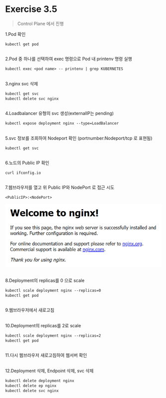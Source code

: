 # Exercise 3.5


> Control Plane 에서 진행

1.Pod 확인

```
kubectl get pod
```
##

2.Pod 중 하나를 선택하여 exec 명령으로 Pod 내 printenv 명령 실행

```
kubectl exec <pod name> -- printenv | grep KUBERNETES
```

##

3.nginx svc 삭제
```
kubectl get svc
kubectl delete svc nginx
```

##

4.Loadbalancer 유형의 svc 생성(externalIP는 pending)

```
kubectl expose deployment nginx --type=LoadBalancer
```

##

5.svc 정보를 조회하여 Nodeport 확인 (portnumber:Nodeport/tcp 로 표현됨)
```
kubectl get svc
```

##

6.노드의 Public IP 확인

```
curl ifconfig.io
```

##

7.웹브라우저를 열고 위 Public IP와 NodePort 로 접근 시도
```
<PublicIP>:<NodePort>
```
![](../img/nginx.png)

##

8.Deployment의 replicas를 0 으로 scale
```
kubectl scale deployment nginx --replicas=0
kubectl get pod
```

##

9.웹브라우저에서 새로고침

##

10.Deployment의 replicas를 2로 scale
```
kubectl scale deployment nginx --replicas=2
kubectl get pod
```

##

11.다시 웹브라우저 새로고침하여 웹서버 확인

##

12.Deployment 삭제, Endpoint 삭제, svc 삭제
```
kubectl delete deployment nginx
kubectl delete ep nginx
kubectl delete svc nginx
```
